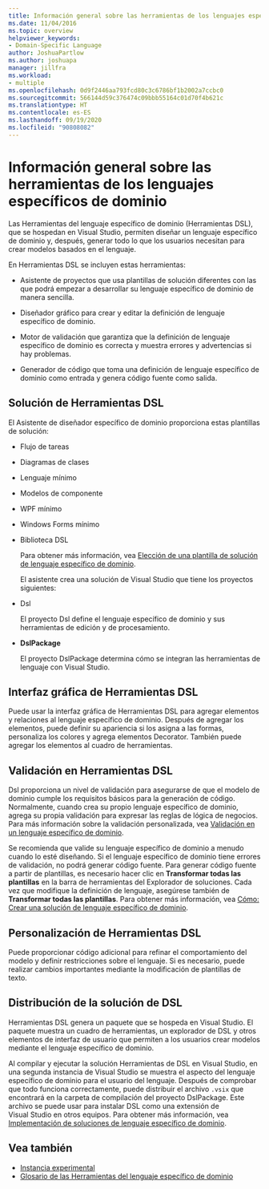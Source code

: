 ```yaml
---
title: Información general sobre las herramientas de los lenguajes específicos de dominio
ms.date: 11/04/2016
ms.topic: overview
helpviewer_keywords:
- Domain-Specific Language
author: JoshuaPartlow
ms.author: joshuapa
manager: jillfra
ms.workload:
- multiple
ms.openlocfilehash: 0d9f2446aa793fcd80c3c6786bf1b2002a7ccbc0
ms.sourcegitcommit: 566144d59c376474c09bbb55164c01d70f4b621c
ms.translationtype: HT
ms.contentlocale: es-ES
ms.lasthandoff: 09/19/2020
ms.locfileid: "90808082"
---
```

# <a name="overview-of-domain-specific-language-tools"></a>Información general sobre las herramientas de los lenguajes específicos de dominio
Las Herramientas del lenguaje específico de dominio (Herramientas DSL), que se hospedan en Visual Studio, permiten diseñar un lenguaje específico de dominio y, después, generar todo lo que los usuarios necesitan para crear modelos basados en el lenguaje.

 En Herramientas DSL se incluyen estas herramientas:

- Asistente de proyectos que usa plantillas de solución diferentes con las que podrá empezar a desarrollar su lenguaje específico de dominio de manera sencilla.

- Diseñador gráfico para crear y editar la definición de lenguaje específico de dominio.

- Motor de validación que garantiza que la definición de lenguaje específico de dominio es correcta y muestra errores y advertencias si hay problemas.

- Generador de código que toma una definición de lenguaje específico de dominio como entrada y genera código fuente como salida.

## <a name="the-dsl-tools-solution"></a>Solución de Herramientas DSL
 El Asistente de diseñador específico de dominio proporciona estas plantillas de solución:

- Flujo de tareas

- Diagramas de clases

- Lenguaje mínimo

- Modelos de componente

- WPF mínimo

- Windows Forms mínimo

- Biblioteca DSL

  Para obtener más información, vea [Elección de una plantilla de solución de lenguaje específico de dominio](../modeling/choosing-a-domain-specific-language-solution-template.md).

  El asistente crea una solución de Visual Studio que tiene los proyectos siguientes:

- Dsl

   El proyecto Dsl define el lenguaje específico de dominio y sus herramientas de edición y de procesamiento.

- **DslPackage**

   El proyecto DslPackage determina cómo se integran las herramientas de lenguaje con Visual Studio.

## <a name="the-dsl-tools-graphical-interface"></a>Interfaz gráfica de Herramientas DSL
 Puede usar la interfaz gráfica de Herramientas DSL para agregar elementos y relaciones al lenguaje específico de dominio. Después de agregar los elementos, puede definir su apariencia si los asigna a las formas, personaliza los colores y agrega elementos Decorator. También puede agregar los elementos al cuadro de herramientas.

## <a name="validation-in-dsl-tools"></a>Validación en Herramientas DSL
 Dsl proporciona un nivel de validación para asegurarse de que el modelo de dominio cumple los requisitos básicos para la generación de código. Normalmente, cuando crea su propio lenguaje específico de dominio, agrega su propia validación para expresar las reglas de lógica de negocios. Para más información sobre la validación personalizada, vea [Validación en un lenguaje específico de dominio](../modeling/validation-in-a-domain-specific-language.md).

 Se recomienda que valide su lenguaje específico de dominio a menudo cuando lo esté diseñando. Si el lenguaje específico de dominio tiene errores de validación, no podrá generar código fuente. Para generar código fuente a partir de plantillas, es necesario hacer clic en **Transformar todas las plantillas** en la barra de herramientas del Explorador de soluciones. Cada vez que modifique la definición de lenguaje, asegúrese también de **Transformar todas las plantillas**. Para obtener más información, vea [Cómo: Crear una solución de lenguaje específico de dominio](../modeling/how-to-create-a-domain-specific-language-solution.md).

## <a name="customization-of-dsl-tools"></a>Personalización de Herramientas DSL
 Puede proporcionar código adicional para refinar el comportamiento del modelo y definir restricciones sobre el lenguaje. Si es necesario, puede realizar cambios importantes mediante la modificación de plantillas de texto.

## <a name="distributing-your-dsl-solution"></a>Distribución de la solución de DSL
 Herramientas DSL genera un paquete que se hospeda en Visual Studio. El paquete muestra un cuadro de herramientas, un explorador de DSL y otros elementos de interfaz de usuario que permiten a los usuarios crear modelos mediante el lenguaje específico de dominio.

 Al compilar y ejecutar la solución Herramientas de DSL en Visual Studio, en una segunda instancia de Visual Studio se muestra el aspecto del lenguaje específico de dominio para el usuario del lenguaje. Después de comprobar que todo funciona correctamente, puede distribuir el archivo `.vsix` que encontrará en la carpeta de compilación del proyecto DslPackage. Este archivo se puede usar para instalar DSL como una extensión de Visual Studio en otros equipos.  Para obtener más información, vea [Implementación de soluciones de lenguaje específico de dominio](msi-and-vsix-deployment-of-a-dsl.md).

## <a name="see-also"></a>Vea también

- [Instancia experimental](../extensibility/the-experimental-instance.md)
- [Glosario de las Herramientas del lenguaje específico de dominio](/previous-versions/bb126564(v=vs.100))